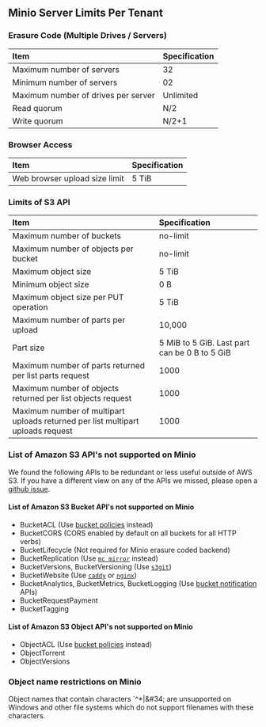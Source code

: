 ## Minio Server Limits Per Tenant

### Erasure Code (Multiple Drives / Servers)

|Item|Specification|
|:---|:---|
|Maximum number of servers| 32|
|Minimum number of servers| 02|
|Maximum number of drives per server| Unlimited|
|Read quorum| N/2|
|Write quorum| N/2+1|

### Browser Access

|Item|Specification|
|:---|:---|
|Web browser upload size limit| 5 TiB|

### Limits of S3 API

|Item|Specification|
|:---|:---|
|Maximum number of buckets| no-limit|
|Maximum number of objects per bucket| no-limit|
|Maximum object size| 5 TiB|
|Minimum object size| 0 B|
|Maximum object size per PUT operation| 5 TiB|
|Maximum number of parts per upload| 	10,000|
|Part size|5 MiB to 5 GiB. Last part can be 0 B to 5 GiB|
|Maximum number of parts returned per list parts request| 1000|
|Maximum number of objects returned per list objects request| 1000|
|Maximum number of multipart uploads returned per list multipart uploads request| 1000|

### List of Amazon S3 API's not supported on Minio
We found the following APIs to be redundant or less useful outside of AWS S3. If you have a different view on any of the APIs we missed, please open a [github issue](https://github.com/piensa/nodo/issues).

#### List of Amazon S3 Bucket API's not supported on Minio

- BucketACL (Use [bucket policies](https://docs.minio.io/docs/minio-client-complete-guide#policy) instead)
- BucketCORS (CORS enabled by default on all buckets for all HTTP verbs)
- BucketLifecycle (Not required for Minio erasure coded backend)
- BucketReplication (Use [`mc mirror`](https://docs.minio.io/docs/minio-client-complete-guide#mirror) instead)
- BucketVersions, BucketVersioning (Use [`s3git`](https://github.com/s3git/s3git))
- BucketWebsite (Use [`caddy`](https://github.com/mholt/caddy) or [`nginx`](https://www.nginx.com/resources/wiki/))
- BucketAnalytics, BucketMetrics, BucketLogging (Use [bucket notification](https://docs.minio.io/docs/minio-client-complete-guide#events) APIs)
- BucketRequestPayment
- BucketTagging

#### List of Amazon S3 Object API's not supported on Minio

- ObjectACL (Use [bucket policies](https://docs.minio.io/docs/minio-client-complete-guide#policy) instead)
- ObjectTorrent
- ObjectVersions

### Object name restrictions on Minio
Object names that contain characters `^*|\&#34; are unsupported on Windows and other file systems which do not support filenames with these characters.
